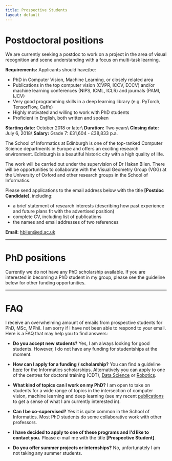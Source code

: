 ```yaml
---
title: Prospective Students 
layout: default
---
```


# Postdoctoral positions
We are currently seeking a postdoc to work on a project in the area of visual recognition and scene understanding with a focus on multi-task learning.

**Requirements:** Applicants should have/be:

- PhD in Computer Vision, Machine Learning, or closely related area
- Publications in the top computer vision (CVPR, ICCV, ECCV) and/or machine learning conferences (NIPS, ICML, ICLR) and journals (PAMI, IJCV)
- Very good programming skills in a deep learning library (e.g. PyTorch, TensorFlow, Caffe) 
- Highly motivated and willing to work with PhD students
- Proficient in English, both written and spoken

**Starting date:** October 2018 or later\\
**Duration:** Two years\\
**Closing date:** July 6, 2018\\
**Salary:** Grade 7: £31,604 - £38,833 p.a.

The School of Informatics at Edinburgh is one of the top-ranked Computer Science departments in Europe and offers an exciting research environment. Edinburgh is a beautiful historic city with a high quality of life.

The work will be carried out under the supervision of Dr Hakan Bilen. There will be opportunities to collaborate with the Visual Geometry Group (VGG) at the University of Oxford and other research groups in the School of Informatics.

Please send applications to the email address below with the title **[Postdoc Candidate]**, including:
- a brief statement of research interests (describing how past experience and future plans fit with the advertised position)
- complete CV, including list of publications
- the names and email addresses of two references

**Email:** hbilen@ed.ac.uk

---

# PhD positions

Currently we do not have any PhD scholarship available. If you are interested in becoming a PhD student in my group, please see the guideline below for other funding opportunities.


---
# FAQ

I receive an overwhelming amount of emails from prospective students for PhD, MSc, MPhil. I am sorry if I have not been able to respond to your email. Here is a FAQ that may help you to find answers:

- **Do you accept new students?** Yes, I am always looking for good students. However, I do not have any funding for studentships at the moment.

- **How can I apply for a funding / scholarship?** You can find a guideline [here](https://www.ed.ac.uk/informatics/postgraduate/apply) for the Informatics scholarships. Alternatively you can apply to one of the centres for doctoral training (CDT), [Data Science](http://datascience.inf.ed.ac.uk/) or [Robotics](http://www.edinburgh-robotics.org/).

- **What kind of topics can I work on my PhD?** I am open to take on students for a wide range of topics in the intersection of computer vision, machine learning and deep learning (see my recent [publications](../publications/index.html) to get a sense of what I am currently interested in).

- **Can I be co-supervised?** Yes it is quite common in the School of Informatics. Most PhD students do some collaborative work with other professors.

- **I have decided to apply to one of these programs and I'd like to contact you.** Please e-mail me with the title **[Prospective Student]**. 

- **Do you offer summer projects or internships?** No, unfortunately I am not taking any summer students.

<!---

## PhD Studentship: Computer vision and Machine learning in the University of Edinburgh

We are seeking an exceptional UK/EU PhD candidate to study in the prestigious in the Institute of Perception, Action and Behaviour ([IPAB](http://web.inf.ed.ac.uk/ipab)) at the University of Edinburgh. The successful candidate will have an opportunity to work on cutting-edge computer vision and machine learning research projects using Deep Learning. The goal of this project is to develop the next generation of deep learning systems for computer vision with a focus on multiple-task learning from videos. The successful candidate will have the opportunity to collaborate with leading computer vision and machine learning groups in the UK and Europe.

**PhD candidate requirements:** We are looking for creative and motivated applicants with, or expected to obtain soon, a 1st Class Honours degree in a relevant discipline, including Informatics, Computer Science, Electrical Engineering but not limited to. Basic programming skills (python, c++, MATLAB) are required. Previous experience on machine learning and computer vision, for example object and action classification, is appreciated but not a requirement.

**Funding:** This is a University of Edinburgh funded award and will provide an annual stipend for three years of £14,553 per year (subject to confirmation), plus University fees for UK/EU students. Any eligible non-EU candidates must fund the remainder of the overseas tuition fee.

**Application:** If you are interested in the position, please provide a CV, a personal statement detailing your research interests and reasons for applying (max 1 page), marks for your degree(s) and an email address for one academic reference. The application deadline is November 17, 2017 and the expected start date for the position is February 2018. All documents should be in electronic format and sent via e-mail to me with the title **[PhD Studentship Application]**. 

**Please only email me if you are a UK or EU citizen for this position unless you can pay the overseas tuition fee from your own budget.** -->
